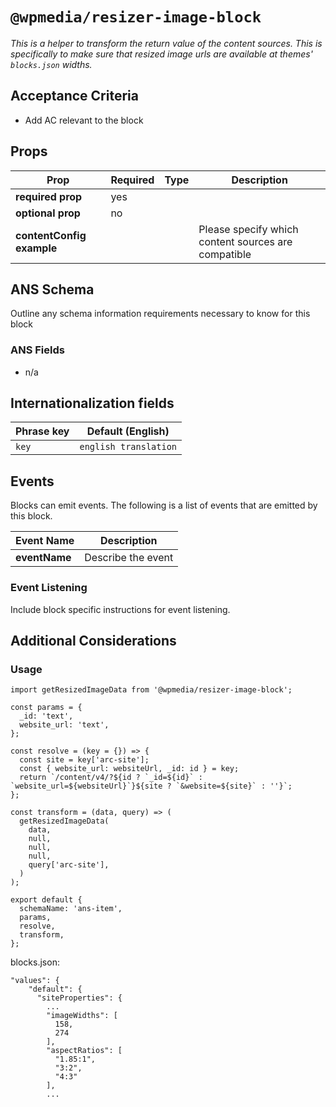 # `@wpmedia/resizer-image-block`

_This is a helper to transform the return value of the content sources. This is specifically to make sure that resized image urls are available at themes' `blocks.json` widths._

## Acceptance Criteria

- Add AC relevant to the block

## Props

| **Prop**                  | **Required** | **Type** | **Description**                                     |
| ------------------------- | ------------ | -------- | --------------------------------------------------- |
| **required prop**         | yes          |          |                                                     |
| **optional prop**         | no           |          |                                                     |
| **contentConfig example** |              |          | Please specify which content sources are compatible |

## ANS Schema

Outline any schema information requirements necessary to know for this block

### ANS Fields

- n/a

## Internationalization fields

| Phrase key | Default (English)     |
| ---------- | --------------------- |
| `key`      | `english translation` |

## Events

Blocks can emit events. The following is a list of events that are emitted by this block.

| **Event Name** | **Description**    |
| -------------- | ------------------ |
| **eventName**  | Describe the event |

### Event Listening

Include block specific instructions for event listening.

## Additional Considerations

### Usage

```
import getResizedImageData from '@wpmedia/resizer-image-block';

const params = {
  _id: 'text',
  website_url: 'text',
};

const resolve = (key = {}) => {
  const site = key['arc-site'];
  const { website_url: websiteUrl, _id: id } = key;
  return `/content/v4/?${id ? `_id=${id}` : `website_url=${websiteUrl}`}${site ? `&website=${site}` : ''}`;
};

const transform = (data, query) => (
  getResizedImageData(
    data,
    null,
    null,
    null,
    query['arc-site'],
  )
);

export default {
  schemaName: 'ans-item',
  params,
  resolve,
  transform,
};

```

blocks.json:

```
"values": {
    "default": {
      "siteProperties": {
        ...
        "imageWidths": [
          158,
          274
        ],
        "aspectRatios": [
          "1.85:1",
          "3:2",
          "4:3"
        ],
        ...

```
